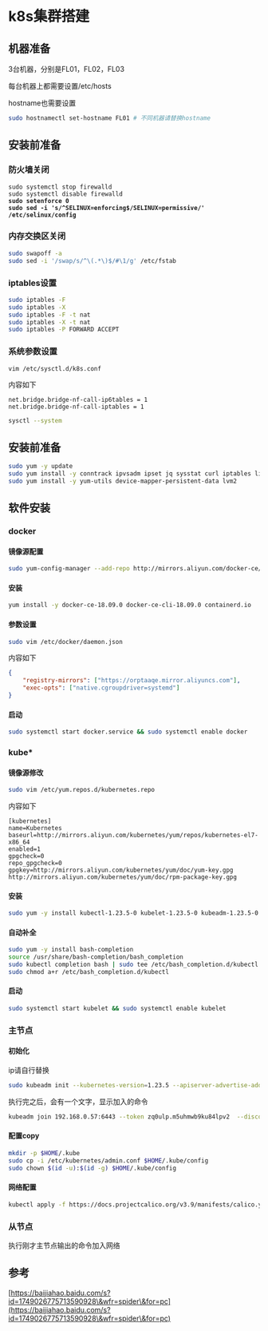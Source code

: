 # k8s集群搭建

## 机器准备

3台机器，分别是FL01，FL02，FL03

每台机器上都需要设置/etc/hosts

hostname也需要设置

```bash
sudo hostnamectl set-hostname FL01 # 不同机器请替换hostname
```

## 安装前准备

### 防火墙关闭

<pre class="language-bash"><code class="lang-bash">sudo systemctl stop firewalld 
sudo systemctl disable firewalld
<strong>sudo setenforce 0
</strong><strong>sudo sed -i 's/^SELINUX=enforcing$/SELINUX=permissive/' /etc/selinux/config
</strong></code></pre>

### 内存交换区关闭

```bash
sudo swapoff -a
sudo sed -i '/swap/s/^\(.*\)$/#\1/g' /etc/fstab
```

### iptables设置

```bash
sudo iptables -F 
sudo iptables -X 
sudo iptables -F -t nat 
sudo iptables -X -t nat 
sudo iptables -P FORWARD ACCEPT
```

### 系统参数设置

```
vim /etc/sysctl.d/k8s.conf
```

内容如下

```
net.bridge.bridge-nf-call-ip6tables = 1
net.bridge.bridge-nf-call-iptables = 1
```

```bash
sysctl --system
```

## 安装前准备

```bash
sudo yum -y update 
sudo yum install -y conntrack ipvsadm ipset jq sysstat curl iptables libseccomp
sudo yum install -y yum-utils device-mapper-persistent-data lvm2
```

## 软件安装

### docker

#### 镜像源配置

```bash
sudo yum-config-manager --add-repo http://mirrors.aliyun.com/docker-ce/linux/centos/docker-ce.repo
```

#### 安装

```bash
yum install -y docker-ce-18.09.0 docker-ce-cli-18.09.0 containerd.io
```

#### 参数设置

```bash
sudo vim /etc/docker/daemon.json
```

内容如下

```json
{
	"registry-mirrors": ["https://orptaaqe.mirror.aliyuncs.com"],
	"exec-opts": ["native.cgroupdriver=systemd"]
}
```

#### 启动

```bash
sudo systemctl start docker.service && sudo systemctl enable docker
```

### kube\*

#### 镜像源修改

```bash
sudo vim /etc/yum.repos.d/kubernetes.repo
```

内容如下

```
[kubernetes]
name=Kubernetes
baseurl=http://mirrors.aliyun.com/kubernetes/yum/repos/kubernetes-el7-x86_64
enabled=1
gpgcheck=0
repo_gpgcheck=0
gpgkey=http://mirrors.aliyun.com/kubernetes/yum/doc/yum-key.gpg
http://mirrors.aliyun.com/kubernetes/yum/doc/rpm-package-key.gpg
```

#### 安装

```bash
sudo yum -y install kubectl-1.23.5-0 kubelet-1.23.5-0 kubeadm-1.23.5-0
```

#### 自动补全

```bash
sudo yum -y install bash-completion
source /usr/share/bash-completion/bash_completion
sudo kubectl completion bash | sudo tee /etc/bash_completion.d/kubectl > /dev/null
sudo chmod a+r /etc/bash_completion.d/kubectl
```

#### 启动

```bash
sudo systemctl start kubelet && sudo systemctl enable kubelet
```

### 主节点

#### 初始化

ip请自行替换

```bash
sudo kubeadm init --kubernetes-version=1.23.5 --apiserver-advertise-address=192.168.0.57 --image-repository=registry.cn-hangzhou.aliyuncs.com/google_containers
```

执行完之后，会有一个文字，显示加入的命令

```bash
kubeadm join 192.168.0.57:6443 --token zq0ulp.m5uhmwb9ku84lpv2  --discovery-token-ca-cert-hash sha256:1fc709d35dc3019f16779d25d2a9920feb0729e9b7f2796ce1e2cd9be98f6660
```

#### 配置copy

```bash
mkdir -p $HOME/.kube
sudo cp -i /etc/kubernetes/admin.conf $HOME/.kube/config
sudo chown $(id -u):$(id -g) $HOME/.kube/config
```

#### 网络配置

```bash
kubectl apply -f https://docs.projectcalico.org/v3.9/manifests/calico.yaml
```

### 从节点

执行刚才主节点输出的命令加入网络

## 参考

[https://baijiahao.baidu.com/s?id=1749026775713590928\&wfr=spider\&for=pc](https://baijiahao.baidu.com/s?id=1749026775713590928\&wfr=spider\&for=pc)
